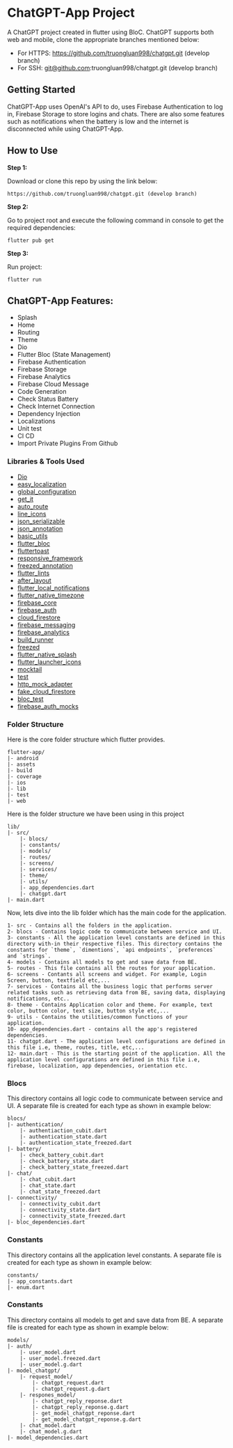 # ChatGPT-App Project

A ChatGPT project created in flutter using BloC. ChatGPT supports both web and mobile, clone the appropriate branches mentioned below:

* For HTTPS: https://github.com/truongluan998/chatgpt.git (develop branch)
* For SSH: git@github.com:truongluan998/chatgpt.git (develop branch)

## Getting Started

ChatGPT-App uses OpenAI's API to do, uses Firebase Authentication to log in, Firebase Storage to store logins and chats. There are also some features such as notifications when the battery is low and the internet is disconnected while using ChatGPT-App.

## How to Use 

**Step 1:**

Download or clone this repo by using the link below:

```
https://github.com/truongluan998/chatgpt.git (develop branch)
```

**Step 2:**

Go to project root and execute the following command in console to get the required dependencies:

```
flutter pub get 
```

**Step 3:**

Run project:

```
flutter run
```

## ChatGPT-App Features:

* Splash
* Home
* Routing
* Theme
* Dio
* Flutter Bloc (State Management)
* Firebase Authentication
* Firebase Storage
* Firebase Analytics
* Firebase Cloud Message
* Code Generation
* Check Status Battery
* Check Internet Connection
* Dependency Injection
* Localizations
* Unit test
* CI CD
* Import Private Plugins From Github

### Libraries & Tools Used

* [Dio](https://pub.dev/packages/dio)
* [easy_localization](https://pub.dev/packages/easy_localization)
* [global_configuration](https://pub.dev/packages/global_configuration)
* [get_it](https://pub.dev/packages/get_it)
* [auto_route](https://pub.dev/packages/auto_route)
* [line_icons](https://pub.dev/packages/line_icons)
* [json_serializable](https://pub.dev/packages/json_serializable)
* [json_annotation](https://pub.dev/packages/json_annotation)
* [basic_utils](https://pub.dev/packages/basic_utils)
* [flutter_bloc](https://pub.dev/packages/flutter_bloc)
* [fluttertoast](https://pub.dev/packages/fluttertoast)
* [responsive_framework](https://pub.dev/packages/responsive_framework)
* [freezed_annotation](https://pub.dev/packages/freezed_annotation)
* [flutter_lints](https://pub.dev/packages/flutter_lints)
* [after_layout](https://pub.dev/packages/after_layout)
* [flutter_local_notifications](https://pub.dev/packages/flutter_local_notifications)
* [flutter_native_timezone](https://pub.dev/packages/flutter_native_timezone)
* [firebase_core](https://pub.dev/packages/firebase_core)
* [firebase_auth](https://pub.dev/packages/firebase_auth)
* [cloud_firestore](https://pub.dev/packages/cloud_firestore)
* [firebase_messaging](https://pub.dev/packages/firebase_messaging)
* [firebase_analytics](https://pub.dev/packages/firebase_analytics)
* [build_runner](https://pub.dev/packages/build_runner)
* [freezed](https://pub.dev/packages/freezed)
* [flutter_native_splash](https://pub.dev/packages/flutter_native_splash)
* [flutter_launcher_icons](https://pub.dev/packages/flutter_launcher_icons)
* [mocktail](https://pub.dev/packages/mocktail)
* [test](https://pub.dev/packages/test)
* [http_mock_adapter](https://pub.dev/packages/http_mock_adapter)
* [fake_cloud_firestore](https://pub.dev/packages/fake_cloud_firestore)
* [bloc_test](https://pub.dev/packages/bloc_test)
* [firebase_auth_mocks](https://pub.dev/packages/firebase_auth_mocks)

### Folder Structure
Here is the core folder structure which flutter provides.

```
flutter-app/
|- android
|- assets
|- build
|- coverage
|- ios
|- lib
|- test
|- web
```

Here is the folder structure we have been using in this project

```
lib/
|- src/
    |- blocs/
    |- constants/
    |- models/
    |- routes/
    |- screens/
    |- services/
    |- theme/
    |- utils/
    |- app_dependencies.dart
    |- chatgpt.dart
|- main.dart
```

Now, lets dive into the lib folder which has the main code for the application.

```
1- src - Contains all the folders in the application.
2- blocs - Contains logic code to communicate between service and UI.
3- constants - All the application level constants are defined in this directory with-in their respective files. This directory contains the constants for `theme`, `dimentions`, `api endpoints`, `preferences` and `strings`.
4- models - Contains all models to get and save data from BE.
5- routes - This file contains all the routes for your application.
6- screens - Contants all screens and widget. For example, Login Screen, button, textfield etc,...
7- services - Contains all the business logic that performs server related tasks such as retrieving data from BE, saving data, displaying notifications, etc..
8- theme - Contains Application color and theme. For example, text color, button color, text size, button style etc,...
9- utils - Contains the utilities/common functions of your application.
10- app_dependencies.dart - contains all the app's registered dependencies.
11- chatgpt.dart - The application level configurations are defined in this file i.e, theme, routes, title, etc,...
12- main.dart - This is the starting point of the application. All the application level configurations are defined in this file i.e, firebase, localization, app dependencies, orientation etc.
```
### Blocs

This directory contains all logic code to communicate between service and UI. A separate file is created for each type as shown in example below:

```
blocs/
|- authentication/
    |- authentiaction_cubit.dart
    |- authentication_state.dart
    |- authentication_state_freezed.dart
|- battery/
    |- check_battery_cubit.dart
    |- check_battery_state.dart
    |- check_battery_state_freezed.dart
|- chat/
    |- chat_cubit.dart
    |- chat_state.dart
    |- chat_state_freezed.dart
|- connectivity/
    |- connectivity_cubit.dart
    |- connectivity_state.dart
    |- connectivity_state_freezed.dart
|- bloc_dependencies.dart
```

### Constants

This directory contains all the application level constants. A separate file is created for each type as shown in example below:

```
constants/
|- app_constants.dart
|- enum.dart
```

### Constants

This directory contains all models to get and save data from BE. A separate file is created for each type as shown in example below:

```
models/
|- auth/
    |- user_model.dart
    |- user_model.freezed.dart
    |- user_model.g.dart
|- model_chatgpt/
    |- request_model/
        |- chatgpt_request.dart
        |- chatgpt_request.g.dart
    |- respones_model/
        |- chatgpt_reply_reponse.dart
        |- chatgpt_reply_reponse.g.dart
        |- get_model_chatgpt_reponse.dart
        |- get_model_chatgpt_reponse.g.dart
    |- chat_model.dart
    |- chat_model.g.dart
|- model_dependencies.dart  
```